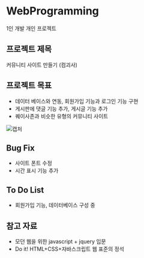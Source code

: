 # WebProgramming

1인 개발 개인 프로젝트 <br>

## 프로젝트 제목

커뮤니티 사이트 만들기 (컴괴사)

## 프로젝트 목표

- 데이터 베이스와 연동, 회원가입 기능과 로그인 기능 구현
- 게시판에 댓글 기능 추가, 게시글 기능 추가
- 퀘이사존과 비슷한 유형의 커뮤니티 사이트

![캡처](https://user-images.githubusercontent.com/57865037/146785750-67a471d7-9d5c-4fdd-b067-a60aa8f898b2.PNG)

## Bug Fix

- 사이트 폰트 수정
- 시간 표시 기능 추가

## To Do List

- 회원가입 기능, 데이터베이스 구성 중

## 참고 자료

- 모던 웹을 위한 javascript + jquery 입문
- Do it! HTML+CSS+자바스크립트 웹 표준의 정석
